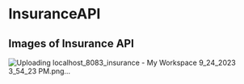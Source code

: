 # InsuranceAPI

## Images of Insurance API
![Uploading localhost_8083_insurance - My Workspace 9_24_2023 3_54_23 PM.png…]()
